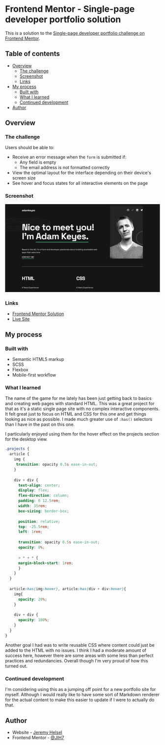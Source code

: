 # Frontend Mentor - Single-page developer portfolio solution

This is a solution to the [Single-page developer portfolio challenge on Frontend Mentor](https://www.frontendmentor.io/challenges/singlepage-developer-portfolio-bBVj2ZPi-x).

## Table of contents

- [Overview](#overview)
  - [The challenge](#the-challenge)
  - [Screenshot](#screenshot)
  - [Links](#links)
- [My process](#my-process)
  - [Built with](#built-with)
  - [What I learned](#what-i-learned)
  - [Continued development](#continued-development)
- [Author](#author)

## Overview

### The challenge

Users should be able to:

- Receive an error message when the `form` is submitted if:
  - Any field is empty
  - The email address is not formatted correctly
- View the optimal layout for the interface depending on their device's screen size
- See hover and focus states for all interactive elements on the page

### Screenshot

![Screenshot](./assets/screenshots/desktop_screenshot.png)

### Links

- [Frontend Mentor Solution]()
- [Live Site]()

## My process

### Built with

- Semantic HTML5 markup
- SCSS
- Flexbox
- Mobile-first workflow

### What I learned

The name of the game for me lately has been just getting back to basics and creating web pages with standard HTML. This was a great project for that as it's a static single page site with no complex interactive components. It felt great just to focus on HTML and CSS for this one and get things looking as nice as possible. I made much greater use of `:has()` selectors than I have in the past on this one.

I particularly enjoyed using them for the hover effect on the projects section for the desktop view.

``` scss
.projects {
  article {
    img {
     transition: opacity 0.5s ease-in-out;
    }

    div + div {
      text-align: center;
      display: flex;
      flex-direction: column;
      padding: 0 12.5rem;
      width: 35rem;
      box-sizing: border-box;

      position: relative;
      top: -25.5rem;
      left: 1rem;

      transition: opacity 0.5s ease-in-out;
      opacity: 0%;

      > * + * {
      margin-block-start: 1rem;
      }
    }
  }

  article:has(img:hover), article:has(div + div:hover){
    img{
      opacity: 20%;
    }

    div + div {
      opacity: 100%;
    }
  }
}
```

Another goal I had was to write reusable CSS where content could just be added to the HTML with no issues. I think I had a moderate amount of success here, however there are some areas with some less than perfect practices and redundancies. Overall though I'm very proud of how this turned out.

### Continued development

I'm considering using this as a jumping off point for a new portfolio site for myself. Although I would really like to have some sort of Markdown renderer for the actual content to make this easier to update if I were to actually do that.

## Author

- Website - [Jeremy Helsel](https://www.jeremyhelsel.com)
- Frontend Mentor - [@JIH7](https://www.frontendmentor.io/profile/jih7)
